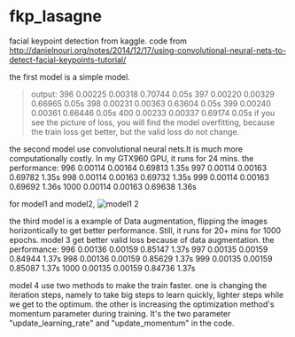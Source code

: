 # fkp_lasagne
facial keypoint detection from kaggle. code from http://danielnouri.org/notes/2014/12/17/using-convolutional-neural-nets-to-detect-facial-keypoints-tutorial/

the first model is a simple model. 
>output:
>    396       0.00225       0.00318      0.70744  0.05s
>    397       0.00220       0.00329      0.66965  0.05s
>    398       0.00231       0.00363      0.63604  0.05s
>    399       0.00240       0.00361      0.66446  0.05s
>    400       0.00233       0.00337      0.69174  0.05s
if you see the picture of loss, you will find the model overfitting, because the train loss get better, but the valid loss do not change.


the second model use convolutional neural nets.It is much more computationally costly. In my GTX960 GPU, it runs for 24 mins.
the performance:
    996       0.00114       0.00164      0.69813  1.35s
    997       0.00114       0.00163      0.69782  1.35s
    998       0.00114       0.00163      0.69732  1.35s
    999       0.00114       0.00163      0.69692  1.36s
   1000       0.00114       0.00163      0.69638  1.36s

for model1 and model2,
![model1 2](https://cloud.githubusercontent.com/assets/22812703/19378988/6502e6ce-9222-11e6-8b14-30a574a9de57.png)

the third model is a example of Data augmentation, flipping the images horizontically to get better performance. Still, it runs for 20+ mins for 1000 epochs.  model 3 get better valid loss because of data augmentation.
the performance:
    996       0.00136       0.00159      0.85147  1.37s
    997       0.00135       0.00159      0.84944  1.37s
    998       0.00136       0.00159      0.85629  1.37s
    999       0.00135       0.00159      0.85087  1.37s
   1000       0.00135       0.00159      0.84736  1.37s

  

model 4 use two methods to make the train faster. one is changing the iteration steps, namely to take big steps to learn quickly, lighter steps while we get to the optimum. the other is  increasing the optimization method's momentum parameter during training. It's the two parameter "update_learning_rate" and "update_momentum" in the code.


